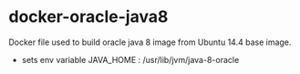 docker-oracle-java8
===================

Docker file used to build oracle java 8 image from Ubuntu 14.4 base image.

- sets env variable JAVA_HOME : /usr/lib/jvm/java-8-oracle
